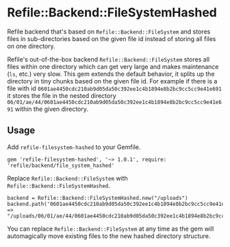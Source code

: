 # Refile::Backend::FileSystemHashed

Refile backend that's based on `Refile::Backend::FileSystem` and stores files in sub-directories based on the given file id instead of storing all files on one directory.

Refile's out-of-the-box backend `Refile::Backend::FileSystem` stores all files within one directory which can get very large and makes maintenance (`ls`, etc.) very slow. This gem extends the default behavior, it splits up the directory in tiny chunks based on the given file id. For example if there is a file with id `0601ae4450cdc210ab9d05da50c392ee1c4b1894e8b2bc9cc5cc9e41e691` it stores the file in the nested directory `06/01/ae/44/0601ae4450cdc210ab9d05da50c392ee1c4b1894e8b2bc9cc5cc9e41e691` within the given directory.

## Usage

Add `refile-filesystem-hashed` to your Gemfile.

    gem 'refile-filesystem-hashed', '~> 1.0.1', require: 'refile/backend/file_system_hashed'

Replace `Refile::Backend::FileSystem` with `Refile::Backend::FileSystemHashed`.

    backend = Refile::Backend::FileSystemHashed.new("/uploads")
    backend.path('0601ae4450cdc210ab9d05da50c392ee1c4b1894e8b2bc9cc5cc9e41e691')
    => "/uploads/06/01/ae/44/0601ae4450cdc210ab9d05da50c392ee1c4b1894e8b2bc9cc5cc9e41e691"

You can replace `Refile::Backend::FileSystem` at any time as the gem will automagically move existing files to the new hashed directory structure.
